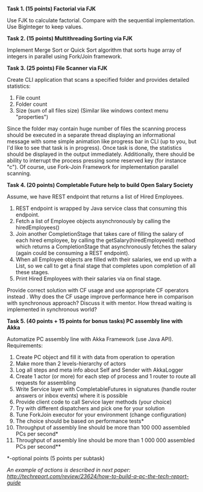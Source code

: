 **Task 1. (15 points) Factorial via FJK**

Use FJK to calculate factorial. Compare with the sequential implementation. Use BigInteger to keep values.

**Task 2. (15 points) Multithreading Sorting via FJK**

Implement Merge Sort or Quick Sort algorithm that sorts huge array of integers in parallel using Fork/Join framework.

**Task 3. (25 points) File Scanner via FJK**

Create CLI application that scans a specified folder and provides detailed statistics: 
1. File count 
2. Folder count 
3. Size (sum of all files size) (Similar like windows context menu "properties") 

Since the folder may contain huge number of files the scanning process should be executed in a separate thread displaying an informational message with some simple animation like progress bar in CLI (up to you, but I'd like to see that task is in progress). 
Once task is done, the statistics should be displayed in the output immediately. 
Additionally, there should be ability to interrupt the process pressing some reserved key (for instance "c"). 
Of course, use Fork-Join Framework for implementation parallel scanning.

**Task 4. (20 points) Completable Future help to build Open Salary Society**

Assume, we have REST endpoint that returns a list of Hired Employees.
1. REST endpoint is wrapped by Java service class that consuming this endpoint.
2. Fetch a list of Employee objects asynchronously by calling the hiredEmployees()
3. Join another CompletionStage<List> that takes care of filling the salary of each hired employee, by calling the getSalary(hiredEmployeeId) method which returns a CompletionStage that asynchronously fetches the salary (again could be consuming a REST endpoint).
4. When all Employee objects are filled with their salaries, we end up with a List<CompletionStage>, so we call <special operation on CF> to get a final stage that completes upon completion of all these stages.
5. Print Hired Employees with their salaries via <special operation on CF> on final stage.

Provide correct solution with CF usage and use appropriate CF operators instead <special operation on CF>.
Why does the CF usage improve performance here in comparison with synchronous approach? Discuss it with mentor. How thread waiting is implemented in synchronous world?

**Task 5. (40 points + 15 points for bonus tasks) PC assembly line with Akka**

Automatize PC assembly line with Akka Framework (use Java API).
Requirements:
1. Create PC object and fill it with data from operation to operation
2. Make more than 2 levels-hierarchy of actors
3. Log all steps and meta info about Self and Sender with AkkaLogger
4. Create 1 actor (or more) for each step of process and 1 router to route all requests for assembling
5. Write Service layer with CompletableFutures in signatures (handle router answers or inbox events) where it is possible
6. Provide client code to call Service layer methods (your choice)
7. Try with different dispatchers and pick one for your solution
8. Tune ForkJoin executor for your environment (change configuration)
9. The choice should be based on performance tests*
10. Throughput of assembly line should be more than 100 000 assembled PCs per second*
11. Throughput of assembly line should be more than 1 000 000 assembled PCs per second**

*-optional points (5 points per subtask)

*An example of actions is described in next paper: http://techreport.com/review/23624/how-to-build-a-pc-the-tech-report-guide*
